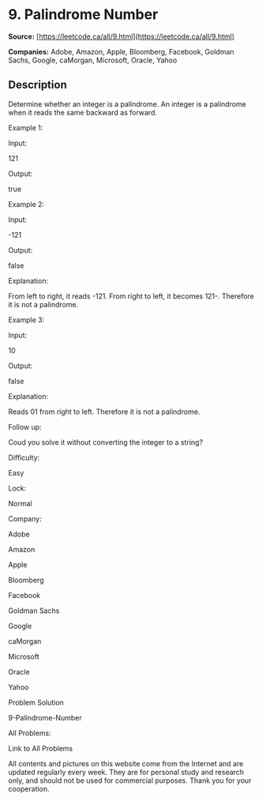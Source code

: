 # 9. Palindrome Number

**Source:** [https://leetcode.ca/all/9.html](https://leetcode.ca/all/9.html)

**Companies:** Adobe, Amazon, Apple, Bloomberg, Facebook, Goldman Sachs, Google, caMorgan, Microsoft, Oracle, Yahoo

## Description

Determine whether an integer is a palindrome. An integer is a palindrome when
        it reads the same backward as forward.

Example 1:

Input:

121

Output:

true

Example 2:

Input:

-121

Output:

false

Explanation:

From left to right, it reads -121. From right to left, it becomes 121-. Therefore it is not a palindrome.

Example 3:

Input:

10

Output:

false

Explanation:

Reads 01 from right to left. Therefore it is not a palindrome.

Follow up:

Coud you solve it without converting the integer to a string?

Difficulty:

Easy

Lock:

Normal

Company:

Adobe

Amazon

Apple

Bloomberg

Facebook

Goldman Sachs

Google

caMorgan

Microsoft

Oracle

Yahoo

Problem Solution

9-Palindrome-Number

All Problems:

Link to All Problems

All contents and pictures on this website come from the Internet and are updated regularly every week. They are for personal study and research only, and should not be used for commercial purposes. Thank you for your cooperation.

